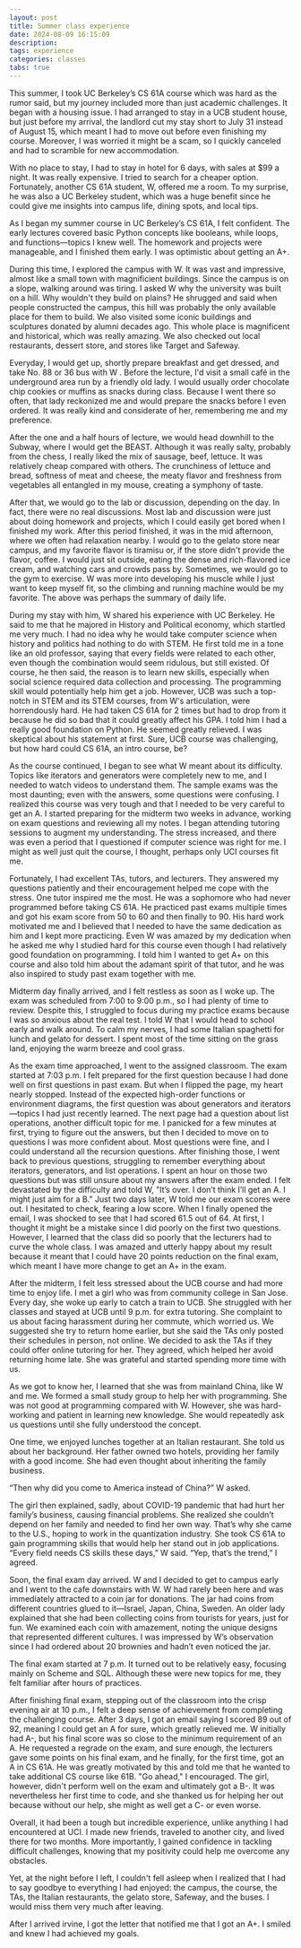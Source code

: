 ```yaml
---
layout: post
title: Summer class experience
date: 2024-08-09 16:15:09
description: 
tags: experience
categories: classes
tabs: true
---
```


This summer, I took UC Berkeley’s CS 61A course which was hard as the rumor said, but my journey included more than just academic challenges. It began with a housing issue. I had arranged to stay in a UCB student house, but just before my arrival, the landlord cut my stay short to July 31 instead of August 15, which meant I had to move out before even finishing my course. Moreover, I was worried it might be a scam, so I quickly canceled and had to scramble for new accommodation.

With no place to stay, I had to stay in hotel for 6 days, with sales at $99 a night. It was really expensive. I tried to search for a cheaper option. Fortunately, another CS 61A student, W, offered me a room. To my surprise, he was also a UC Berkeley student, which was a huge benefit since he could give me insights into campus life, dining spots, and local tips.

As I began my summer course in UC Berkeley’s CS 61A, I felt confident. The early lectures covered basic Python concepts like booleans, while loops, and functions—topics I knew well. The homework and projects were manageable, and I finished them early. I was optimistic about getting an A+.

During this time, I explored the campus with W. It was vast and impressive, almost like a small town with magnificient buildings. Since the campus is on a slope, walking around was tiring. I asked W why the university was built on a hill. Why wouldn't they build on plains? He shrugged and said when people constructed the campus, this hill was probably the only available place for them to build. We also visited some iconic buildings and sculptures donated by alumni decades ago. This whole place is magnificent and historical, which was really amazing. We also checked out local restaurants, dessert store, and stores like Target and Safeway. 

Everyday, I would get up, shortly prepare breakfast and get dressed, and take No. 88 or 36 bus with W . Before the lecture, I'd visit a small café in the underground area run by a friendly old lady. I would usually order chocolate chip cookies or muffins as snacks during class. Because I went there so often, that lady reckonized me and would prepare the snacks before I even ordered. It was really kind and considerate of her, remembering me and my preference. 

After the one and a half hours of lecture, we would head downhill to the Subway, where I would get the BEAST. Although it was really salty, probably from the chess, I really liked the mix of sausage, beef, lettuce. It was relatively cheap compared with others. The crunchiness of lettuce and bread, softness of meat and cheese, the meaty flavor and freshness from vegetables all entangled in my mouse, creating a symphony of taste. 

After that, we would go to the lab or discussion, depending on the day. In fact, there were no real discussions. Most lab and discussion were just about doing homework and projects, which I could easily get bored when I finished my work. After this period finished, it was in the mid afternoon, where we often had relaxation nearby. I would go to the gelato store near campus, and my favorite flavor is tiramisu or, if the store didn't provide the flavor, coffee. I would just sit outside, eating the dense and rich-flavored ice cream, and watching cars and crowds pass by. Sometimes, we would go to the gym to exercise. W was more into developing his muscle while I just want to keep myself fit, so the climbing and running machine would be my favorite. The above was perhaps the summary of daily life.

During my stay with him, W shared his experience with UC Berkeley. He said to me that he majored in History and Political economy, which startled me very much. I had no idea why he would take computer science when history and politics had nothing to do with STEM. He first told me in a tone like an old professor, saying that every fields were related to each other, even though the combination would seem ridulous, but still existed. Of course, he then said, the reason is to learn new skills, especially when social science required data collection and processing. The programming skill would potentially help him get a job. However, UCB was such a top-notch in STEM and its STEM courses, from W's articulation, were horrendously hard. He had taken CS 61A for 2 times but had to drop from it because he did so bad that it could greatly affect his GPA. I told him I had a really good foundation on Python. He seemed greatly relieved. I was skeptical about his statement at first. Sure, UCB course was challenging, but how hard could CS 61A, an intro course, be?

As the course continued, I began to see what W meant about its difficulty. Topics like iterators and generators were completely new to me, and I needed to watch videos to understand them. The sample exams was the most daunting; even with the answers, some questions were confusing. I realized this course was very tough and that I needed to be very careful to get an A. I started preparing for the midterm two weeks in advance, working on exam questions and reviewing all my notes. I began attending tutoring sessions to augment my understanding. The stress increased, and there was even a period that I questioned if computer science was right for me. I might as well just quit the course, I thought, perhaps only UCI courses fit me.

Fortunately, I had excellent TAs, tutors, and lecturers. They answered my questions patiently and their encouragement helped me cope with the stress. One tutor inspired me the most. He was a sophomore who had never programmed before taking CS 61A. He practiced past exams multiple times and got his exam score from 50 to 60 and then finally to 90. His hard work motivated me and I believed that I needed to have the same dedication as him and I kept more practicing. Even W was amazed by my dedication when he asked me why I studied hard for this course even though I had relatively good foundation on programming. I told him I wanted to get A+ on this course and also told him about the adamant spirit of that tutor, and he was also inspired to study past exam together with me.

Midterm day finally arrived, and I felt restless as soon as I woke up. The exam was scheduled from 7:00 to 9:00 p.m., so I had plenty of time to review. Despite this, I struggled to focus during my practice exams because I was so anxious about the real test. I told W that I would head to school early and walk around. To calm my nerves, I had some Italian spaghetti for lunch and gelato for dessert. I spent most of the time sitting on the grass land, enjoying the warm breeze and cool grass.

As the exam time approached, I went to the assigned classroom. The exam started at 7:03 p.m. I felt prepared for the first question because I had done well on first questions in past exam. But when I flipped the page, my heart nearly stopped. Instead of the expected high-order functions or environment diagrams, the first question was about generators and iterators—topics I had just recently learned. The next page had a question about list operations, another difficult topic for me. I panicked for a few minutes at first, trying to figure out the answers, but then I decided to move on to questions I was more confident about. Most questions were fine, and I could understand all the recursion questions. After finishing those, I went back to previous questions, struggling to remember everything about iterators, generators, and list operations. I spent an hour on those two questions but was still unsure about my answers after the exam ended. I felt devastated by the difficulty and told W, "It’s over. I don’t think I’ll get an A. I might just aim for a B." Just two days later, W told me our exam scores were out. I hesitated to check, fearing a low score. When I finally opened the email, I was shocked to see that I had scored 61.5 out of 64. At first, I thought it might be a mistake since I did poorly on the first two questions. However, I learned that the class did so poorly that the lecturers had to curve the whole class. I was amazed and utterly happy about my result because it meant that I could have 20 points reduction on the final exam, which meant I have more change to get an A+ in the exam.

After the midterm, I felt less stressed about the UCB course and had more time to enjoy life. I met a girl who was from community college in San Jose. Every day, she woke up early to catch a train to UCB. She struggled with her classes and stayed at UCB until 9 p.m. for extra tutoring. She complaint to us about facing harassment during her commute, which worried us. We suggested she try to return home earlier, but she said the TAs only posted their schedules in person, not online. We decided to ask the TAs if they could offer online tutoring for her. They agreed, which helped her avoid returning home late. She was grateful and started spending more time with us.

As we got to know her, I learned that she was from mainland China, like W and me. We formed a small study group to help her with programming. She was not good at programming compared with W. However, she was hard-working and patient in learning new knowledge. She would repeatedly ask us questions until she fully understood the concept. 


One time, we enjoyed lunches together at an Italian restaurant. She told us about her background. Her father owned two hotels, providing her family with a good income. She had even thought about inheriting the family business.

“Then why did you come to America instead of China?” W asked.

The girl then explained, sadly, about COVID-19 pandemic that had hurt her family’s business, causing financial problems. She realized she couldn’t depend on her family and needed to find her own way. That’s why she came to the U.S., hoping to work in the quantization industry. She took CS 61A to gain programming skills that would help her stand out in job applications. “Every field needs CS skills these days,” W said. “Yep, that’s the trend,” I agreed.

Soon, the final exam day arrived. W and I decided to get to campus early and I went to the cafe downstairs with W. W had rarely been here and was immediately attracted to a coin jar for donations. The jar had coins from different countries glued to it—Israel, Japan, China, Sweden. An older lady explained that she had been collecting coins from tourists for years, just for fun. We examined each coin with amazement, noting the unique designs that represented different cultures. I was impressed by W’s observation since I had ordered about 20 brownies and hadn’t even noticed the jar.

The final exam started at 7 p.m. It turned out to be relatively easy, focusing mainly on Scheme and SQL. Although these were new topics for me, they felt familiar after hours of practices.

After finishing final exam, stepping out of the classroom into the crisp evening air at 10 p.m., I felt a deep sense of achievement from completing the challenging course. After 3 days, I got an email saying I scored 89 out of 92, meaning I could get an A for sure, which greatly relieved me. W initially had A-, but his final score was so close to the minimum requirement of an A. He requested a regrade on the exam, and sure enough, the lecturers gave some points on his final exam, and he finally, for the first time, got an A in CS 61A. He was greatly motivated by this and told me that he wanted to take additional CS course like 61B. "Go ahead," I encouraged. The girl, however, didn't perform well on the exam and ultimately got a B-. It was nevertheless her first time to code, and she thanked us for helping her out because without our help, she might as well get a C- or even worse. 

Overall, it had been a tough but incredible experience, unlike anything I had encountered at UCI. I made new friends, traveled to another city, and lived there for two months. More importantly, I gained confidence in tackling difficult challenges, knowing that my positivity could help me overcome any obstacles.

Yet, at the night before I left, I couldn't fell asleep when I realized that I had to say goodbye to everything I had enjoyed: the campus, the course, the TAs, the Italian restaurants, the gelato store, Safeway, and the buses. I would miss them very much after leaving.

After I arrived irvine, I got the letter that notified me that I got an A+. I smiled and knew I had achieved my goals.

